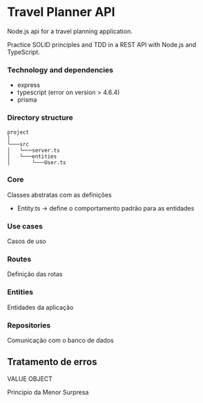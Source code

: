# Travel Planner API

Node.js api for a travel planning application.

Practice SOLID principles and TDD in a REST API with Node.js and TypeScript.

### Technology and dependencies

- express
- typescript (error on version > 4.6.4)
- prisma

### Directory structure

```
project
│
└───src
│   └───server.ts
│   └───entities
│       └───User.ts
```

### Core

Classes abstratas com as definições

- Entity.ts -> define o comportamento padrão para as entidades

### Use cases

Casos de uso

### Routes

Definição das rotas

### Entities

Entidades da aplicação

### Repositories

Comunicação com o banco de dados

## Tratamento de erros

VALUE OBJECT

Principio da Menor Surpresa
